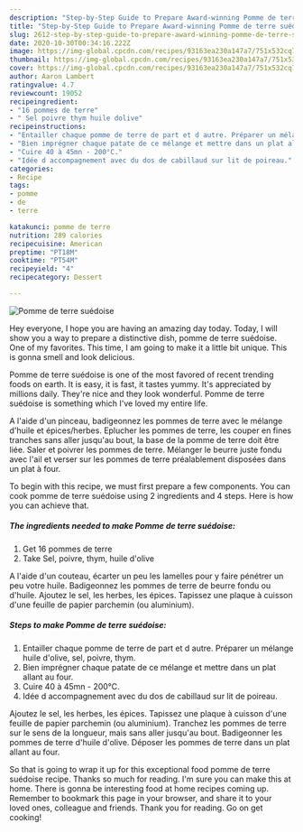 ```yaml
---
description: "Step-by-Step Guide to Prepare Award-winning Pomme de terre suédoise"
title: "Step-by-Step Guide to Prepare Award-winning Pomme de terre suédoise"
slug: 2612-step-by-step-guide-to-prepare-award-winning-pomme-de-terre-suedoise
date: 2020-10-30T00:34:16.222Z
image: https://img-global.cpcdn.com/recipes/93163ea230a147a7/751x532cq70/pomme-de-terre-suedoise-photo-principale-de-la-recette.jpg
thumbnail: https://img-global.cpcdn.com/recipes/93163ea230a147a7/751x532cq70/pomme-de-terre-suedoise-photo-principale-de-la-recette.jpg
cover: https://img-global.cpcdn.com/recipes/93163ea230a147a7/751x532cq70/pomme-de-terre-suedoise-photo-principale-de-la-recette.jpg
author: Aaron Lambert
ratingvalue: 4.7
reviewcount: 19052
recipeingredient:
- "16 pommes de terre"
- " Sel poivre thym huile dolive"
recipeinstructions:
- "Entailler chaque pomme de terre de part et d autre. Préparer un mélange huile d&#39;olive, sel, poivre, thym."
- "Bien imprégner chaque patate de ce mélange et mettre dans un plat allant au four."
- "Cuire 40 à 45mn - 200°C."
- "Idée d accompagnement avec du dos de cabillaud sur lit de poireau."
categories:
- Recipe
tags:
- pomme
- de
- terre

katakunci: pomme de terre 
nutrition: 289 calories
recipecuisine: American
preptime: "PT18M"
cooktime: "PT54M"
recipeyield: "4"
recipecategory: Dessert

---
```



![Pomme de terre suédoise](https://img-global.cpcdn.com/recipes/93163ea230a147a7/751x532cq70/pomme-de-terre-suedoise-photo-principale-de-la-recette.jpg)

Hey everyone, I hope you are having an amazing day today. Today, I will show you a way to prepare a distinctive dish, pomme de terre suédoise. One of my favorites. This time, I am going to make it a little bit unique. This is gonna smell and look delicious.

Pomme de terre suédoise is one of the most favored of recent trending foods on earth. It is easy, it is fast, it tastes yummy. It's appreciated by millions daily. They're nice and they look wonderful. Pomme de terre suédoise is something which I've loved my entire life.

A l&#39;aide d&#39;un pinceau, badigeonnez les pommes de terre avec le mélange d&#39;huile et épices/herbes. Eplucher les pommes de terre, les couper en fines tranches sans aller jusqu&#39;au bout, la base de la pomme de terre doit être liée. Saler et poivrer les pommes de terre. Mélanger le beurre juste fondu avec l&#39;ail et verser sur les pommes de terre préalablement disposées dans un plat à four.


To begin with this recipe, we must first prepare a few components. You can cook pomme de terre suédoise using 2 ingredients and 4 steps. Here is how you can achieve that.

<!--inarticleads1-->

##### The ingredients needed to make Pomme de terre suédoise:

1. Get 16 pommes de terre
1. Take  Sel, poivre, thym, huile d&#39;olive


A l&#39;aide d&#39;un couteau, écarter un peu les lamelles pour y faire pénétrer un peu votre huile. Badigeonnez les pommes de terre de beurre fondu ou d&#39;huile. Ajoutez le sel, les herbes, les épices. Tapissez une plaque à cuisson d&#39;une feuille de papier parchemin (ou aluminium). 

<!--inarticleads2-->

##### Steps to make Pomme de terre suédoise:

1. Entailler chaque pomme de terre de part et d autre. Préparer un mélange huile d&#39;olive, sel, poivre, thym.
1. Bien imprégner chaque patate de ce mélange et mettre dans un plat allant au four.
1. Cuire 40 à 45mn - 200°C.
1. Idée d accompagnement avec du dos de cabillaud sur lit de poireau.


Ajoutez le sel, les herbes, les épices. Tapissez une plaque à cuisson d&#39;une feuille de papier parchemin (ou aluminium). Tranchez les pommes de terre sur le sens de la longueur, mais sans aller jusqu&#39;au bout. Badigeonner les pommes de terre d&#39;huile d&#39;olive. Déposer les pommes de terre dans un plat allant au four. 

So that is going to wrap it up for this exceptional food pomme de terre suédoise recipe. Thanks so much for reading. I'm sure you can make this at home. There is gonna be interesting food at home recipes coming up. Remember to bookmark this page in your browser, and share it to your loved ones, colleague and friends. Thank you for reading. Go on get cooking!
